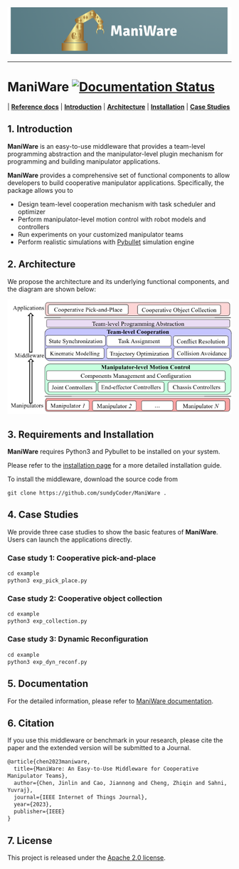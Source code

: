 <div align="center">
  <img src="docs/source/_static/logo.png" width="700"/>
</div>

------------
# ManiWare [![Documentation Status](https://readthedocs.org/projects/maniware/badge/?version=latest)](https://maniware.readthedocs.io/en/latest/?badge=latest)
| [**Reference docs**](https://maniware.readthedocs.io/en/latest/)
| [**Introduction**](#1-introduction)
| [**Architecture**](#2-architecture)
| [**Installation**](#3-requirements-and-installation)
| [**Case Studies**](#4-case-studies)


## 1. Introduction
**ManiWare** is an easy-to-use middleware that provides a team-level programming abstraction and the manipulator-level plugin mechanism for programming and building manipulator applications.

**ManiWare** provides a comprehensive set of functional components to allow developers to build cooperative manipulator applications.
Specifically, the package allows you to

- Design team-level cooperation mechanism with task scheduler and optimizer
- Perform manipulator-level motion control with robot models and controllers
- Run experiments on your customized manipulator teams
- Perform realistic simulations with [Pybullet](https://pybullet.org/wordpress/) simulation engine

## 2. Architecture
We propose the architecture and its underlying functional components, and the diagram are shown below:

<p style="text-align:center">
  <img src="docs/source/_static/maniware_arch.png" width="600" />
</p>


## 3. Requirements and Installation
**ManiWare** requires Python3 and Pybullet to be installed on your system.

Please refer to the [installation page](https://maniware.readthedocs.io/en/latest/installation/) for a more detailed installation guide.

To install the middleware, download the source code from
```
git clone https://github.com/sundyCoder/ManiWare .
```

## 4. Case Studies

We provide three case studies to show the basic features of **ManiWare**. Users can launch the applications directly.

### Case study 1: Cooperative pick-and-place

```
cd example
python3 exp_pick_place.py
```

### Case study 2: Cooperative object collection

```
cd example
python3 exp_collection.py
```

### Case study 3: Dynamic Reconfiguration

```
cd example
python3 exp_dyn_reconf.py
```

## 5. Documentation

For the detailed information, please refer to [ManiWare documentation](https://maniware.readthedocs.io/).


## 6. Citation

If you use this middleware or benchmark in your research, please cite the paper and the extended version
will be submitted to a Journal.

```
@article{chen2023maniware,
  title={ManiWare: An Easy-to-Use Middleware for Cooperative Manipulator Teams},
  author={Chen, Jinlin and Cao, Jiannong and Cheng, Zhiqin and Sahni, Yuvraj},
  journal={IEEE Internet of Things Journal},
  year={2023},
  publisher={IEEE}
}
```

## 7. License

This project is released under the [Apache 2.0 license](LICENSE).
